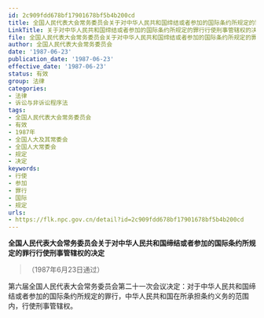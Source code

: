 ```yaml
---
id: 2c909fdd678bf17901678bf5b4b200cd
title: 全国人民代表大会常务委员会关于对中华人民共和国缔结或者参加的国际条约所规定的罪行行使刑事管辖权的决定
LinkTitle: 关于对中华人民共和国缔结或者参加的国际条约所规定的罪行行使刑事管辖权的决定（1987）
file: 全国人民代表大会常务委员会关于对中华人民共和国缔结或者参加的国际条约所规定的罪行行使刑事管辖权的决定_19870623_2c909fdd678bf17901678bf5b4b200cd.docx
author: 全国人民代表大会常务委员会
date: '1987-06-23'
publication_date: '1987-06-23'
effective_date: '1987-06-23'
status: 有效
group: 法律
categories:
- 法律
- 诉讼与非诉讼程序法
tags:
- 全国人民代表大会常务委员会
- 有效
- 1987年
- 全国人大及其常委会
- 全国人大常委会
- 规定
- 决定
keywords:
- 行使
- 参加
- 罪行
- 国际
- 规定
urls:
- https://flk.npc.gov.cn/detail?id=2c909fdd678bf17901678bf5b4b200cd
---
```


**全国人民代表大会常务委员会关于对中华人民共和国缔结或者参加的国际条约所规定的罪行行使刑事管辖权的决定**

> （1987年6月23日通过）

第六届全国人民代表大会常务委员会第二十一次会议决定：对于中华人民共和国缔结或者参加的国际条约所规定的罪行，中华人民共和国在所承担条约义务的范围内，行使刑事管辖权。
